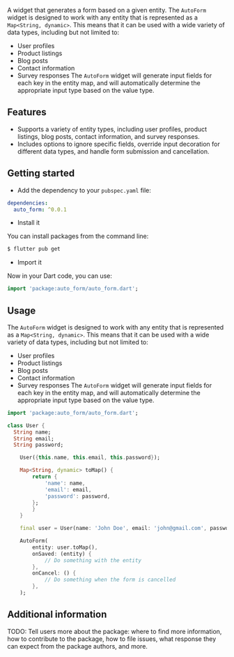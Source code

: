 <!--
This README describes the package. If you publish this package to pub.dev,
this README's contents appear on the landing page for your package.

For information about how to write a good package README, see the guide for
[writing package pages](https://dart.dev/guides/libraries/writing-package-pages).

For general information about developing packages, see the Dart guide for
[creating packages](https://dart.dev/guides/libraries/create-library-packages)
and the Flutter guide for
[developing packages and plugins](https://flutter.dev/developing-packages).
-->

A widget that generates a form based on a given entity.
The `AutoForm` widget is designed to work with any entity that is represented as a `Map<String, dynamic>`.
This means that it can be used with a wide variety of data types, including but not limited to:
- User profiles
- Product listings
- Blog posts
- Contact information
- Survey responses
The `AutoForm` widget will generate input fields for each key in the entity map, and will automatically determine the appropriate input type based on the value type.

## Features

- Supports a variety of entity types, including user profiles, product listings, blog posts, contact information, and survey responses.
- Includes options to ignore specific fields, override input decoration for different data types, and handle form submission and cancellation.


## Getting started

- Add the dependency to your `pubspec.yaml` file:

```yaml
dependencies:
  auto_form: ^0.0.1
```

- Install it

You can install packages from the command line:

```bash
$ flutter pub get
```

- Import it

Now in your Dart code, you can use:

```dart
import 'package:auto_form/auto_form.dart';
```

## Usage

The `AutoForm` widget is designed to work with any entity that is represented as a `Map<String, dynamic>`.
This means that it can be used with a wide variety of data types, including but not limited to:
- User profiles
- Product listings
- Blog posts
- Contact information
- Survey responses
The `AutoForm` widget will generate input fields for each key in the entity map, and will automatically determine the appropriate input type based on the value type.

```dart
import 'package:auto_form/auto_form.dart';

class User {
  String name;
  String email;
  String password;

    User({this.name, this.email, this.password});

    Map<String, dynamic> toMap() {
        return {
            'name': name,
            'email': email,
            'password': password,
        };
        }
    }

    final user = User(name: 'John Doe', email: 'john@gmail.com', password '123456');

    AutoForm(
        entity: user.toMap(),
        onSaved: (entity) {
            // Do something with the entity
        },
        onCancel: () {
            // Do something when the form is cancelled
        },
    );
```

## Additional information

TODO: Tell users more about the package: where to find more information, how to
contribute to the package, how to file issues, what response they can expect
from the package authors, and more.
